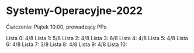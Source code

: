 # Systemy-Operacyjne-2022

Ćwiczenia: Piątek 10:00, prowadzący PPo

Lista 0: 4/8
Lista 1: 5/8
Lista 2: 4/8
Lista 3: 6/8
Lista 4: 4/8
Lista 5: 4/8
Lista 6: 4/8
Lista 7: 3/8
Lista 8: 4/8
Lista 9: 4/8
Lista 10:


